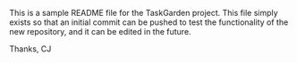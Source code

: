 This is a sample README file for the TaskGarden project. This file simply exists so that an initial commit can be pushed to test the functionality of the new repository, and it can be edited in the future.

Thanks, CJ